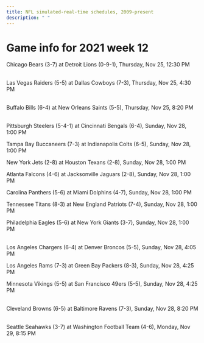 ```yaml
---
title: NFL simulated-real-time schedules, 2009-present
description: " "
---
```


# Game info for 2021 week 12

Chicago Bears (3-7) at Detroit Lions (0-9-1), Thursday, Nov 25, 12:30 PM

<br/>Las Vegas Raiders (5-5) at Dallas Cowboys (7-3), Thursday, Nov 25, 4:30 PM

<br/>Buffalo Bills (6-4) at New Orleans Saints (5-5), Thursday, Nov 25, 8:20 PM

<br/>Pittsburgh Steelers (5-4-1) at Cincinnati Bengals (6-4), Sunday, Nov 28, 1:00 PM

Tampa Bay Buccaneers (7-3) at Indianapolis Colts (6-5), Sunday, Nov 28, 1:00 PM

New York Jets (2-8) at Houston Texans (2-8), Sunday, Nov 28, 1:00 PM

Atlanta Falcons (4-6) at Jacksonville Jaguars (2-8), Sunday, Nov 28, 1:00 PM

Carolina Panthers (5-6) at Miami Dolphins (4-7), Sunday, Nov 28, 1:00 PM

Tennessee Titans (8-3) at New England Patriots (7-4), Sunday, Nov 28, 1:00 PM

Philadelphia Eagles (5-6) at New York Giants (3-7), Sunday, Nov 28, 1:00 PM

<br/>Los Angeles Chargers (6-4) at Denver Broncos (5-5), Sunday, Nov 28, 4:05 PM

Los Angeles Rams (7-3) at Green Bay Packers (8-3), Sunday, Nov 28, 4:25 PM

Minnesota Vikings (5-5) at San Francisco 49ers (5-5), Sunday, Nov 28, 4:25 PM

<br/>Cleveland Browns (6-5) at Baltimore Ravens (7-3), Sunday, Nov 28, 8:20 PM

<br/>Seattle Seahawks (3-7) at Washington Football Team (4-6), Monday, Nov 29, 8:15 PM

